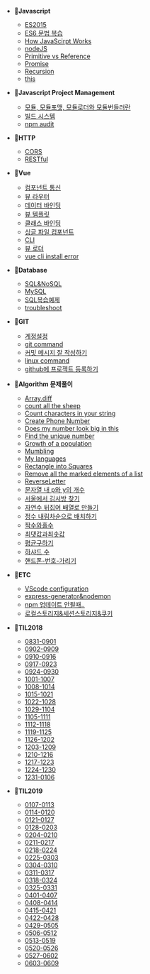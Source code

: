 - 📂**Javascript**
  - [ES2015](/javascript/ES2015.md "ES2015")
  - [ES6 문법 복습](/ES6/ES6-문법.md "ES6복습")
  - [How JavaScirpt Works](/javascript/HowJavaScirptWorks.md)
  - [nodeJS](/javascript/nodeJS.md)
  - [Primitive vs Reference](/javascript/Primitive-vs-Reference.md)
  - [Promise](/javascript/Promise.md)
  - [Recursion](/javascript/Recursion.md)
  - [this](/javascript/this를판별하는5가지방법.md)
  
  
  
- 📂**Javascript Project Management**
  - [모듈, 모듈포맷, 모듈로더와 모듈번들러란](/javascript_project_management/모듈,모듈포맷,모듈로더와모듈번들러란.md)
  - [빌드 시스템](/javascript_project_management/build_system.md)
  - [npm audit](/javascript_project_management/npm-audit.md)
  
  
  
- 📂**HTTP**

  - [CORS](/javascript/CORS.md)
  - [RESTful](/javascript/RESTful.md)

  

- 📂**Vue**
  - [컴포넌트 통신](/vue/컴포넌트통신.md)
  - [뷰 라우터](/vue/뷰라우터.md)
  - [데이터 바인딩](/vue/데이터바인딩.md)
  - [뷰 템플릿](/vue/뷰-템플릿.md)
  - [클래스 바인딩](/vue/클래스바인딩.md)
  - [싱글 파일 컴포넌트](/vue/싱글파일컴포넌트.md)
  - [CLI](/vue/CLI.md)
  - [뷰 로더](/vue/뷰로더.md)
  - [vue cli install error](/ETC/vue-cli-install-error.md)
  
  
  
- 📂**Database**
  
  - [SQL&NoSQL](/javascript/SQL&NoSQL.md)
  - [MySQL](/database/MySQL.md)
  - [SQL복습예제](/database/SQL복습예제.md)
  - [troubleshoot](/database/troubleshooting.md)
  
  
  
- 📂**GIT**
  - [계정설정](/git/계정설정.md)
  - [git command](/git/git_command.md)
  - [커밋 메시지 잘 작성하기](/git/GIT-COMMIT-메시지-잘-작성하기.md)
  - [linux command](/git/linux_command.md)
  - [github에 프로젝트 등록하기](/git/git-init과git-remote-add.md)
  
  
  
- 📂**Algorithm 문제풀이**
  - [Array.diff](/Algorithm/Array.diff.md)
  - [count all the sheep](/Algorithm/count-all-the-sheep.md)
  - [Count characters in your string](/Algorithm/Count-characters-in-your-string.md)
  - [Create Phone Number](/Algorithm/Create-Phone-Number(6kyu).md)
  - [Does my number look big in this](/Algorithm/Does-my-number-look-big-in-this.md)
  - [Find the unique number](/Algorithm/Find-the-unique-number.md)
  - [Growth of a population](/Algorithm/Growth-of-a-population.md)
  - [Mumbling](/Algorithm/Mumbling.md)
  - [My languages](/Algorithm/My-languages.md)
  - [Rectangle into Squares](/Algorithm/Rectangle-into-Squares.md)
  - [Remove all the marked elements of a list](/Algorithm/Remove-all-the-marked-elements-of-a-list.md)
  - [ReverseLetter](/Algorithm/ReverseLetter.md)
  - [문자열 내 p와 y의 개수](/algorithm/문자열-내-p와-y의-개수.md)
  - [서울에서 김서방 찾기](/Algorithm/서울에서-김서방-찾기.md)
  - [자연수 뒤집어 배열로 만들기](/Algorithm/자연수-뒤집어-배열로-만들기.md)
  - [정수 내림차순으로 배치하기](/Algorithm/정수-내림차순으로-배치하기.md)
  - [짝수와홀수](/Algorithm/짝수와홀수.md)
  - [최댓값과최솟값](/Algorithm/최댓값과최솟값.md)
  - [평균구하기](/Algorithm/평균구하기.md)
  - [하샤드 수](/Algorithm/하샤드-수)
  - [핸드폰-번호-가리기](/Algorithm/핸드폰-번호-가리기.md)

  
  
- 📂**ETC**
  - [VScode configuration](/ETC/configuration.md)
  - [express-generator&nodemon](/ETC/express-generator&nodemon.md)
  - [npm 업데이트 안될때..](/ETC/npm이-업데이트-안될때.md)
  - [로컬스토리지&세션스토리지&쿠키](/ETC/로컬스토리지&세션스토리지&쿠키.md)
  
  
  
- 📝**TIL2018**

  - [0831-0901](/til18/0831-0901.md)
  - [0902-0909](/til18/0902-0909.md)
  - [0910-0916](/til18/0910-0916.md)
  - [0917-0923](/til18/0917-0923.md)
  - [0924-0930](/til18/0924-0930.md)
  - [1001-1007](/til18/1001-1007.md)
  - [1008-1014](/til18/1008-1014.md)
  - [1015-1021](/til18/1015-1021.md)
  - [1022-1028](/til18/1022-1028.md)
  - [1029-1104](/til18/1029-1104.md)
  - [1105-1111](/til18/1105-1111.md)
  - [1112-1118](/til18/1112-1118.md)
  - [1119-1125](/til18/1119-1125.md)
  - [1126-1202](/til18/1126-1202.md)
  - [1203-1209](/til18/1203-1209.md)
  - [1210-1216](/til18/1210-1216.md)
  - [1217-1223](/til18/1217-1223.md)
  - [1224-1230](/til18/1224-1230.md)
  - [1231-0106](/til18/1231-0106.md)

  

- 📝**TIL2019**

  - [0107-0113](/til19/0107-0113.md)
  - [0114-0120](/til19/0114-0120.md)
  - [0121-0127](/til19/0121-0127.md)
  - [0128-0203](/til19/0128-0203.md)
  - [0204-0210](/til19/0204-0210.md)
  - [0211-0217](/til19/0211-0217.md)
  - [0218-0224](/til19/0218-0224.md)
  - [0225-0303](/til19/0225-0303.md)
  - [0304-0310](/til19/0304-0310.md)
  - [0311-0317](/til19/0311-0317.md)
  - [0318-0324](/til19/0318-0324.md)
  - [0325-0331](/til19/0325-0331.md)
  - [0401-0407](/til19/0401-0407.md)
  - [0408-0414](/til19/0408-0414.md)
  - [0415-0421](/til19/0415-0421.md)
  - [0422-0428](/til19/0422-0428.md)
  - [0429-0505](/til19/0429-0505.md)
  - [0506-0512](/til19/0506-0512.md)
  - [0513-0519](/til19/0513-0519.md)
  - [0520-0526](/til19/0520-0526.md)
  - [0527-0602](/til19/0527-0602.md)
  - [0603-0609](/til19/0603-0609.md)

